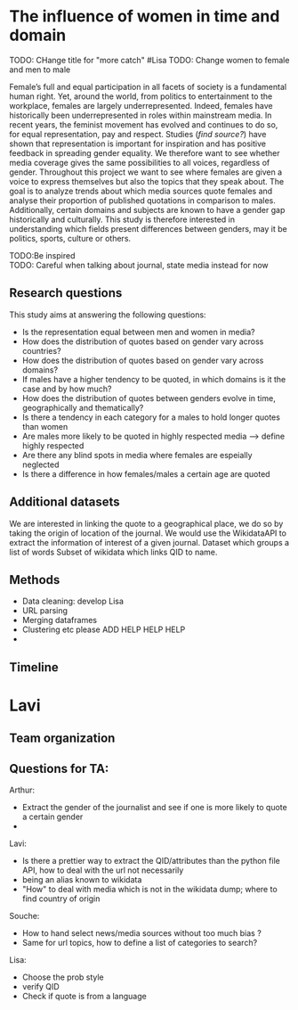 # The influence of women in time and domain
TODO: CHange title for "more catch" #Lisa
TODO: Change women to female and men to male  

Female’s full and equal participation in all facets of society is a fundamental human right. Yet, around the world, from politics to entertainment to the workplace, females are largely underrepresented. Indeed, females have historically been underrepresented in roles within mainstream media. In recent years, the feminist movement has evolved and continues to do so, for equal representation, pay and respect. Studies (*find source?*) have shown that representation is important for inspiration and has positive feedback in spreading gender equality. We therefore want to see whether media coverage gives the same possibilities to all voices, regardless of gender.
Throughout this project we want to see where females are given a voice to express themselves but also the topics that they speak about. The goal is to analyze trends about which media sources quote females and analyse their proportion of published quotations in comparison to males. Additionally, certain domains and subjects are known to have a gender gap historically and culturally. This study is therefore interested in understanding which fields present differences between genders, may it be politics, sports, culture or others. 



TODO:Be inspired  
TODO: Careful when talking about journal, state media instead for now 


## Research questions

This study aims at answering the following questions:
 
- Is the representation equal between men and women in media?
- How does the distribution of quotes based on gender vary across countries?
- How does the distribution of quotes based on gender vary across domains? 
- If males have a higher tendency to be quoted, in which domains is it the case and by how much?
- How does the distribution of quotes between genders evolve in time, geographically and thematically?
- Is there a tendency in each category for a males to hold longer quotes than women
- Are males more likely to be quoted in highly respected media  --> define highly respected
- Are there any blind spots in media where females are espeially neglected
- Is there a difference in how females/males a certain age are quoted

## Additional datasets

We are interested in linking the quote to a geographical place, we do so by taking the origin of location of the journal. We would use the WikidataAPI to extract the information of interest of a given journal.
Dataset which groups a list of words 
Subset of wikidata which links QID to name. 

## Methods
- Data cleaning: develop Lisa
- URL parsing 
- Merging dataframes
- Clustering etc please ADD HELP HELP HELP 
- 


## Timeline
# Lavi 

## Team organization 




## Questions for TA:
Arthur:
- Extract the gender of the journalist and see if one is more likely to quote a certain gender
- 

Lavi:
- Is there a prettier way to extract the QID/attributes than the python file API, how to deal with the url not necessarily
- being an alias known to wikidata
- "How" to deal with media which is not in the wikidata dump; where to find country of origin 

Souche:
- How to hand select news/media sources without too much bias ? 
- Same for url topics, how to define a list of categories to search?

Lisa: 

- Choose the prob style 
- verify QID 
- Check if quote is from a language 
